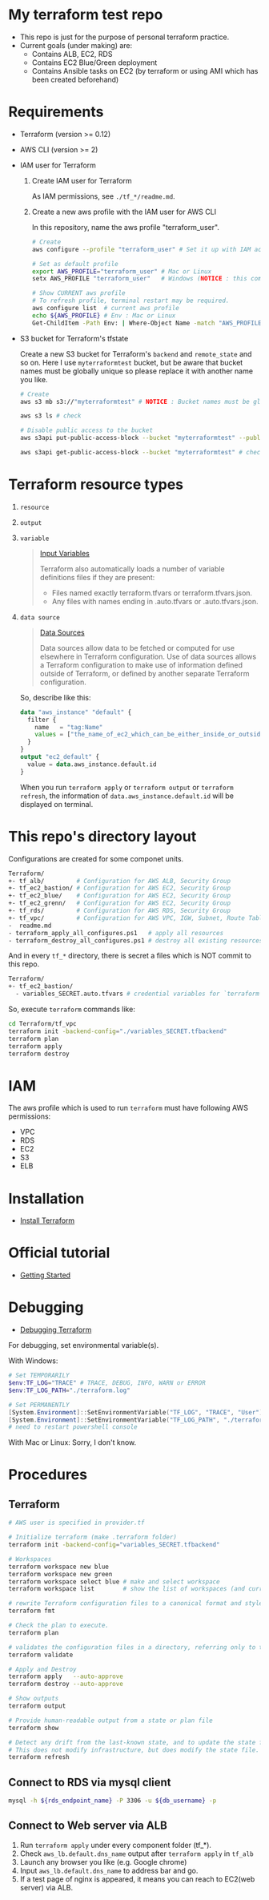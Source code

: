 # My terraform test repo
- This repo is just for the purpose of personal terraform practice.
- Current goals (under making) are:
  - Contains ALB, EC2, RDS
  - Contains EC2 Blue/Green deployment
  - Contains Ansible tasks on EC2 (by terraform or using AMI which has been created beforehand)

# Requirements
- Terraform (version >= 0.12)
- AWS CLI (version >= 2)
- IAM user for Terraform
    1. Create IAM user for Terraform
        
        As IAM permissions, see `./tf_*/readme.md`. 
    1. Create a new aws profile with the IAM user for AWS CLI
        
        In this repository, name the aws profile "terraform_user".
        ```bash
        # Create
        aws configure --profile "terraform_user" # Set it up with IAM access key and secret key
        
        # Set as default profile
        export AWS_PROFILE="terraform_user" # Mac or Linux
        setx AWS_PROFILE "terraform_user"   # Windows (NOTICE : this command is for USER env)
        
        # Show CURRENT aws profile
        # To refresh profile, terminal restart may be required.
        aws configure list  # current aws profile
        echo ${AWS_PROFILE} # Env : Mac or Linux
        Get-ChildItem -Path Env: | Where-Object Name -match "AWS_PROFILE" # Env : Windows PowerShell
        ```
- S3 bucket for Terraform's tfstate
    
    Create a new S3 bucket for Terraform's `backend` and `remote_state` and so on. Here I use `myterraformtest` bucket, but be aware that bucket names must be globally unique so please replace it with another name you like.
    ```bash
    # Create
    aws s3 mb s3://"myterraformtest" # NOTICE : Bucket names must be globally unique. So Replace it with another name you like. 

    aws s3 ls # check

    # Disable public access to the bucket
    aws s3api put-public-access-block --bucket "myterraformtest" --public-access-block-configuration BlockPublicAcls=true,IgnorePublicAcls=true,BlockPublicPolicy=true,RestrictPublicBuckets=true

    aws s3api get-public-access-block --bucket "myterraformtest" # check
    ```

# Terraform resource types
1. `resource`
1. `output`
1. `variable`
    > [Input Variables](https://www.terraform.io/docs/configuration/variables.html)
    > 
    > Terraform also automatically loads a number of variable definitions files if they are present:
    >   - Files named exactly terraform.tfvars or terraform.tfvars.json.
    >   - Any files with names ending in .auto.tfvars or .auto.tfvars.json.
1. `data source`
    > [Data Sources](https://www.terraform.io/docs/configuration/data-sources.html)
    > 
    > Data sources allow data to be fetched or computed for use elsewhere in Terraform configuration. Use of data sources allows a Terraform configuration to make use of information defined outside of Terraform, or defined by another separate Terraform configuration.

    So, describe like this:
    ```tf:data_ec2.tf
    data "aws_instance" "default" {
      filter {
        name   = "tag:Name"
        values = ["the_name_of_ec2_which_can_be_either_inside_or_outside_of_terraform_configuration"]
      }
    }
    output "ec2_default" {
      value = data.aws_instance.default.id
    }
    ```
    When you run `terraform apply` or `terraform output` or `terraform refresh`, the information of `data.aws_instance.default.id` will be displayed on terminal.

# This repo's directory layout
Configurations are created for some componet units.
```bash
Terraform/
+- tf_alb/         # Configuration for AWS ALB, Security Group
+- tf_ec2_bastion/ # Configuration for AWS EC2, Security Group
+- tf_ec2_blue/    # Configuration for AWS EC2, Security Group
+- tf_ec2_grenn/   # Configuration for AWS EC2, Security Group
+- tf_rds/         # Configuration for AWS RDS, Security Group
+- tf_vpc/         # Configuration for AWS VPC, IGW, Subnet, Route Table
-  readme.md
- terraform_apply_all_configures.ps1   # apply all resources
- terraform_destroy_all_configures.ps1 # destroy all existing resources
```
And in every `tf_*` directory, there is secret a files which is NOT commit to this repo.
```bash
Terraform/
+- tf_ec2_bastion/
  - variables_SECRET.auto.tfvars # credential variables for `terraform` commands (excluding `init`) are described
```
So, execute `terraform` commands like:
```bash
cd Terraform/tf_vpc
terraform init -backend-config="./variables_SECRET.tfbackend"
terraform plan
terraform apply
terraform destroy
```

# IAM
The aws profile which is used to run `terraform` must have following AWS permissions:
- VPC
- RDS
- EC2
- S3
- ELB

# Installation
- [Install Terraform](https://learn.hashicorp.com/terraform/getting-started/install.html )

# Official tutorial
- [Getting Started](https://learn.hashicorp.com/terraform/getting-started/intro)

# Debugging
- [Debugging Terraform](https://www.terraform.io/docs/internals/debugging.html)

For debugging, set environmental variable(s).

With Windows:
```PowerShell
# Set TEMPORARILY
$env:TF_LOG="TRACE" # TRACE, DEBUG, INFO, WARN or ERROR
$env:TF_LOG_PATH="./terraform.log"

# Set PERMANENTLY
[System.Environment]::SetEnvironmentVariable("TF_LOG", "TRACE", "User")
[System.Environment]::SetEnvironmentVariable("TF_LOG_PATH", "./terraform.log", "User")
# need to restart powershell console
```

With Mac or Linux:
Sorry, I don't know.

# Procedures
## Terraform
```bash
# AWS user is specified in provider.tf

# Initialize terraform (make .terraform folder)
terraform init -backend-config="variables_SECRET.tfbackend"

# Workspaces
terraform workspace new blue
terraform workspace new green
terraform workspace select blue # make and select workspace
terraform workspace list        # show the list of workspaces (and current workspaces)

# rewrite Terraform configuration files to a canonical format and style.
terraform fmt

# Check the plan to execute.
terraform plan

# validates the configuration files in a directory, referring only to the configuration and not accessing any remote services such as remote state, provider APIs, etc
terraform validate

# Apply and Destroy
terraform apply   --auto-approve
terraform destroy --auto-approve

# Show outputs
terraform output

# Provide human-readable output from a state or plan file
terraform show

# Detect any drift from the last-known state, and to update the state file.
# This does not modify infrastructure, but does modify the state file. If the state is changed, this may cause changes to occur during the next plan or apply.
terraform refresh
```

## Connect to RDS via mysql client
```bash
mysql -h ${rds_endpoint_name} -P 3306 -u ${db_username} -p
```

## Connect to Web server via ALB
1. Run `terraform apply` under every component folder (tf_*).
1. Check `aws_lb.default.dns_name` output after `terraform apply` in `tf_alb`
1. Launch any browser you like (e.g. Google chrome)
1. Input `aws_lb.default.dns_name` to address bar and go.
1. If a test page of nginx is appeared, it means you can reach to EC2(web server) via ALB.